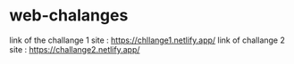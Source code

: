 # web-chalanges

link of the challange 1 site : https://chllange1.netlify.app/
link of challange 2 site : https://challange2.netlify.app/
